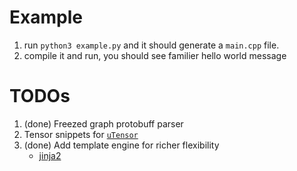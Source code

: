 # Example

1. run `python3 example.py` and it should generate a `main.cpp` file.
2. compile it and run, you should see familier hello world message

# TODOs
1. (done) Freezed graph protobuff parser
2. Tensor snippets for [`uTensor`](https://github.com/neil-tan/uTensor)
3. (done) Add template engine for richer flexibility
    - [jinja2](http://jinja.pocoo.org)